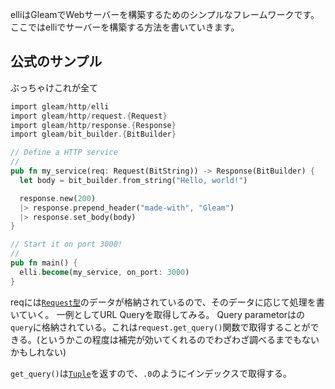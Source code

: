 elliはGleamでWebサーバーを構築するためのシンプルなフレームワークです。
ここではelliでサーバーを構築する方法を書いていきます。

## 公式のサンプル
ぶっちゃけこれが全て
```rust
import gleam/http/elli
import gleam/http/request.{Request}
import gleam/http/response.{Response}
import gleam/bit_builder.{BitBuilder}

// Define a HTTP service
//
pub fn my_service(req: Request(BitString)) -> Response(BitBuilder) {
  let body = bit_builder.from_string("Hello, world!")

  response.new(200)
  |> response.prepend_header("made-with", "Gleam")
  |> response.set_body(body)
}

// Start it on port 3000!
//
pub fn main() {
  elli.become(my_service, on_port: 3000)
}
```

reqには[`Request型`](https://hexdocs.pm/gleam_http/gleam/http/request.html#Request)のデータが格納されているので、そのデータに応じて処理を書いていく。
一例としてURL Queryを取得してみる。
Query parametorはの`query`に格納されている。これは`request.get_query()`関数で取得することができる。(というかこの程度は補完が効いてくれるのでわざわざ調べるまでもないかもしれない)

`get_query()`は[`Tuple`](https://gleam.run/book/tour/tuples.html)を返すので、`.0`のようにインデックスで取得する。
```rust

```